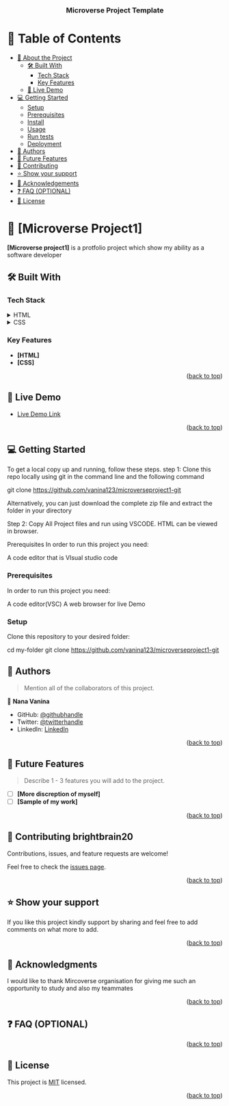 <a name="readme-top"></a>


<div align="center">

  <h3><b>Microverse Project Template</b></h3>

</div>


# 📗 Table of Contents

- [📖 About the Project](#about-project)
  - [🛠 Built With](#built-with)
    - [Tech Stack](#tech-stack)
    - [Key Features](#key-features)
  - [🚀 Live Demo](#live-demo)
- [💻 Getting Started](#getting-started)
  - [Setup](#setup)
  - [Prerequisites](#prerequisites)
  - [Install](#install)
  - [Usage](#usage)
  - [Run tests](#run-tests)
  - [Deployment](#triangular_flag_on_post-deployment)
- [👥 Authors](#authors)
- [🔭 Future Features](#future-features)
- [🤝 Contributing](#contributing)
- [⭐️ Show your support](#support)
- [🙏 Acknowledgements](#acknowledgements)
- [❓ FAQ (OPTIONAL)](#faq)
- [📝 License](#license)


# 📖 [Microverse Project1] <a name="about-project"></a>


**[Microverse project1]** is a protfolio project which show my ability as a software developer

## 🛠 Built With <a name="built-with"></a>

### Tech Stack <a name="tech-stack"></a>


<details>
  <summary>HTML</summary>
  <!-- <ul>
    <li><a href="https://reactjs.org/">React.js</a></li>
  </ul> -->
</details>

<details>
  <summary>CSS</summary>
  <!-- <ul>
    <li><a href="https://expressjs.com/">Express.js</a></li>
  </ul> -->
</details>

<!-- <details>
<summary>Database</summary>
  <ul>
    <li><a href="https://www.postgresql.org/">PostgreSQL</a></li>
  </ul>
</details> -->

<!-- Features -->

### Key Features <a name="key-features"></a>


- **[HTML]**
- **[CSS]**
<!-- - **[key_feature_3]** -->

<p align="right">(<a href="#readme-top">back to top</a>)</p>

<!-- LIVE DEMO -->

## 🚀 Live Demo <a name="live-demo"></a>

<!-- > Add a link to your deployed project. -->

- [Live Demo Link](https://vanina123.github.io/Van-protfolio/)

<p align="right">(<a href="#readme-top">back to top</a>)</p>

<!-- GETTING STARTED -->

## 💻 Getting Started <a name="getting-started"></a>

<!-- > Describe how a new developer could make use of your project. -->

To get a local copy up and running, follow these steps.
step 1: Clone this repo locally using git in the command line and the following command

git clone https://github.com/vanina123/microverseproject1-git

Alternatively, you can just download the complete zip file and extract the folder in your directory

Step 2: Copy All Project files and run using VSCODE. HTML can be viewed in browser.

Prerequisites
In order to run this project you need:

A code editor that is VIsual studio code

### Prerequisites

In order to run this project you need:

A code editor(VSC)
A web browser for live Demo

### Setup

Clone this repository to your desired folder:

  cd my-folder
  git clone https://github.com/vanina123/microverseproject1-git

<!-- ### Install

Install this project with: -->

<!--
Example command:

```sh
  cd my-project
  gem install
```
--->

<!-- ### Usage

To run the project, execute the following command: -->

<!--
Example command:

```sh
  rails server
```
--->

<!-- ### Run tests

To run tests, run the following command: -->

<!--
Example command:

```sh
  bin/rails test test/models/article_test.rb
```
--->

<!-- ### Deployment

You can deploy this project using: -->

<!--
Example:

```sh

```
 -->

<!-- <p align="right">(<a href="#readme-top">back to top</a>)</p> -->

<!-- AUTHORS -->

## 👥 Authors <a name="authors"></a>

> Mention all of the collaborators of this project.

👤 **Nana Vanina**

-  GitHub: [@githubhandle](https://github.com/vanina123)
- Twitter: [@twitterhandle](https://twitter.com/DufeVanina)
- LinkedIn: [LinkedIn](https://www.linkedin.com/in/larissa-vanina/)


<p align="right">(<a href="#readme-top">back to top</a>)</p>

<!-- FUTURE FEATURES -->

## 🔭 Future Features <a name="future-features"></a>

> Describe 1 - 3 features you will add to the project.

- [ ] **[More discreption of myself]**
- [ ] **[Sample of my work]**

<p align="right">(<a href="#readme-top">back to top</a>)</p>

<!-- CONTRIBUTING -->

## 🤝 Contributing <a name="contributing">brightbrain20</a> 

Contributions, issues, and feature requests are welcome!

Feel free to check the [issues page](../../issues/).

<p align="right">(<a href="#readme-top">back to top</a>)</p>

<!-- SUPPORT -->

## ⭐️ Show your support <a name="support"></a>


If you like this project kindly support by sharing and feel free to add comments on what more to add.

<p align="right">(<a href="#readme-top">back to top</a>)</p>

<!-- ACKNOWLEDGEMENTS -->

## 🙏 Acknowledgments <a name="acknowledgements"></a>



I would like to thank Mircoverse organisation for giving me such an opportunity to study and also my teammates 

<p align="right">(<a href="#readme-top">back to top</a>)</p>

<!-- FAQ (optional) -->

## ❓ FAQ (OPTIONAL) <a name="faq"></a>

<!-- > Add at least 2 questions new developers would ask when they decide to use your project.

- **[Question_1]**

  - [Answer_1]

- **[Question_2]**

  - [Answer_2] -->

<p align="right">(<a href="#readme-top">back to top</a>)</p>

<!-- LICENSE -->

## 📝 License <a name="license"></a>

This project is [MIT](https://github.com/vanina123/microverseproject1/compare/add-license-1?expand=1) licensed.

<p align="right">(<a href="#readme-top">back to top</a>)</p>
